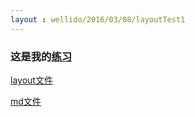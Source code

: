```yaml
---
layout : wellido/2016/03/08/layoutTest1
---
```


### 这是我的[练习](http://bigdata-mindstorms.github.io/jekyll-playground/public/wellido/2016/03/08/index.html)

[layout文件](https://github.com/bigdata-mindstorms/jekyll-playground/blob/gh-pages/_layouts/wellido/2016/03/08/layoutTest1.html)

[md文件](https://github.com/bigdata-mindstorms/jekyll-playground/blob/gh-pages/public/wellido/2016/03/08/index.md)
